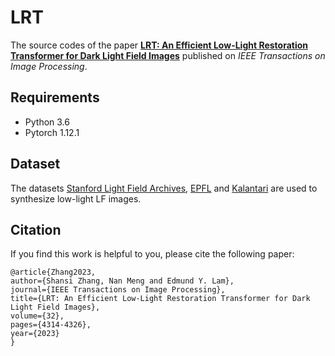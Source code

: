 # LRT

The source codes of the paper [**LRT: An Efficient Low-Light Restoration Transformer for Dark Light Field Images**](https://ieeexplore.ieee.org/abstract/document/10194557) published on *IEEE Transactions on Image Processing*.

## Requirements

* Python 3.6
* Pytorch 1.12.1

## Dataset

The datasets [Stanford Light Field Archives](http://lightfields.stanford.edu/), [EPFL](https://www.epfl.ch/labs/mmspg/downloads/epfl-light-field-image-dataset/) and [Kalantari](https://cseweb.ucsd.edu//~viscomp/projects/LF/papers/SIGASIA16/) are used to synthesize low-light LF images.

## Citation

If you find this work is helpful to you, please cite the following paper:

```
@article{Zhang2023,
author={Shansi Zhang, Nan Meng and Edmund Y. Lam},
journal={IEEE Transactions on Image Processing}, 
title={LRT: An Efficient Low-Light Restoration Transformer for Dark Light Field Images}, 
volume={32},
pages={4314-4326},
year={2023}
}
```






